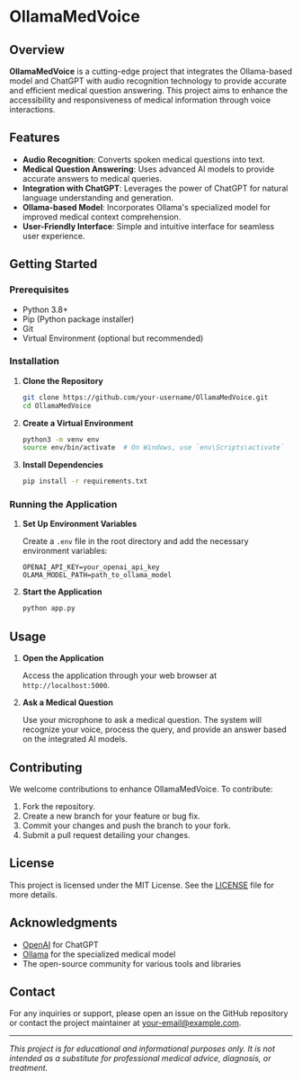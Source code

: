 # OllamaMedVoice

## Overview

**OllamaMedVoice** is a cutting-edge project that integrates the Ollama-based model and ChatGPT with audio recognition technology to provide accurate and efficient medical question answering. This project aims to enhance the accessibility and responsiveness of medical information through voice interactions.

## Features

- **Audio Recognition**: Converts spoken medical questions into text.
- **Medical Question Answering**: Uses advanced AI models to provide accurate answers to medical queries.
- **Integration with ChatGPT**: Leverages the power of ChatGPT for natural language understanding and generation.
- **Ollama-based Model**: Incorporates Ollama's specialized model for improved medical context comprehension.
- **User-Friendly Interface**: Simple and intuitive interface for seamless user experience.

## Getting Started

### Prerequisites

- Python 3.8+
- Pip (Python package installer)
- Git
- Virtual Environment (optional but recommended)

### Installation

1. **Clone the Repository**

    ```sh
    git clone https://github.com/your-username/OllamaMedVoice.git
    cd OllamaMedVoice
    ```

2. **Create a Virtual Environment**

    ```sh
    python3 -m venv env
    source env/bin/activate  # On Windows, use `env\Scripts\activate`
    ```

3. **Install Dependencies**

    ```sh
    pip install -r requirements.txt
    ```

### Running the Application

1. **Set Up Environment Variables**

    Create a `.env` file in the root directory and add the necessary environment variables:

    ```env
    OPENAI_API_KEY=your_openai_api_key
    OLAMA_MODEL_PATH=path_to_ollama_model
    ```

2. **Start the Application**

    ```sh
    python app.py
    ```

## Usage

1. **Open the Application**

    Access the application through your web browser at `http://localhost:5000`.

2. **Ask a Medical Question**

    Use your microphone to ask a medical question. The system will recognize your voice, process the query, and provide an answer based on the integrated AI models.

## Contributing

We welcome contributions to enhance OllamaMedVoice. To contribute:

1. Fork the repository.
2. Create a new branch for your feature or bug fix.
3. Commit your changes and push the branch to your fork.
4. Submit a pull request detailing your changes.

## License

This project is licensed under the MIT License. See the [LICENSE](LICENSE) file for more details.

## Acknowledgments

- [OpenAI](https://www.openai.com/) for ChatGPT
- [Ollama](https://ollama.com/) for the specialized medical model
- The open-source community for various tools and libraries

## Contact

For any inquiries or support, please open an issue on the GitHub repository or contact the project maintainer at your-email@example.com.

---

*This project is for educational and informational purposes only. It is not intended as a substitute for professional medical advice, diagnosis, or treatment.*
